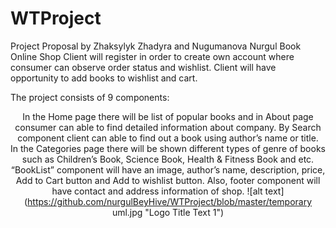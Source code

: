 # WTProject
Project Proposal by Zhaksylyk Zhadyra and Nugumanova Nurgul
Book Online Shop 
Client will register in order to create own account where consumer can observe order status and wishlist.  Client will have opportunity to add books to wishlist and cart. 
 

The project consists of 9 components: 
<Header/>	                   <Search/>	          <Cart/>	        <Account/>
                    <Home/>	<About/>	<Categories/>
                                                     <BookList/>
                                                     <Footer/>

In the Home page there will be list of popular books and in About page consumer can able to find detailed information about company. By Search component client can able to find out a book using author’s  name or title.  
In the Categories page there will be shown different types of genre of books  such as Children’s Book, Science Book, Health & Fitness Book and etc.  “BookList”  component will have an image, author’s name,  description, price, Add to Cart button and Add to wishlist button. Also, footer component will have contact and address information of shop.
![alt text](https://github.com/nurgulBeyHive/WTProject/blob/master/temporary uml.jpg "Logo Title Text 1")
 

